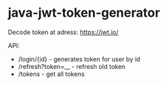 # java-jwt-token-generator

Decode token at adress: https://jwt.io/

API:

- /login/{id} - generates token for user by id
- /refresh?token=__ - refresh old token
- /tokens - get all tokens 